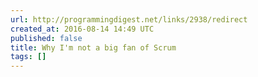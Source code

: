```yaml
---
url: http://programmingdigest.net/links/2938/redirect
created_at: 2016-08-14 14:49 UTC
published: false
title: Why I'm not a big fan of Scrum
tags: []
---
```



